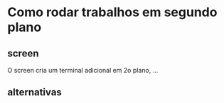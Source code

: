 # Como rodar trabalhos em segundo plano

## screen

O screen cria um terminal adicional em 2o plano, ...

## alternativas


